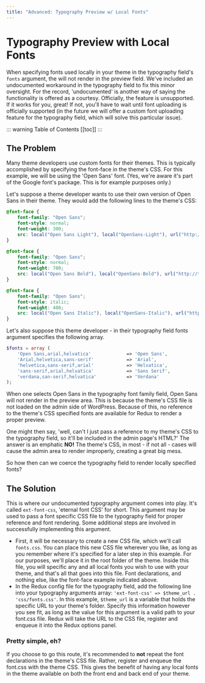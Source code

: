 ```yaml
---
title: "Advanced: Typography Preview w/ Local Fonts"
---
```


# Typography Preview with Local Fonts
When specifying fonts used locally in your theme in the typography field's `fonts` argument, the will not render in the 
preview field. We've included an undocumented workaround in the typography field to fix this minor oversight. For the 
record, 'undocumented' is another way of saying the functionality is offered as a courtesy. Officially, the feature is 
unsupported. If it works for you, great! If not, you'll have to wait until font uploading is officially supported (in 
the future we will offer a custom font uploading feature for the typography field, which will solve this particular issue).

::: warning Table of Contents
[[toc]]
:::

## The Problem
Many theme developers use custom fonts for their themes. This is typically accomplished by specifying the font-face in 
the theme's CSS. For this example, we will be using the 'Open Sans' font. (Yes, we're aware it's part of the Google 
font's package. This is for example purposes only.)

Let's suppose a theme developer wants to use their own version of Open Sans in their theme. They would add the following 
lines to the theme's CSS:

```css
@font-face {
    font-family: "Open Sans";
    font-style: normal;
    font-weight: 300;
    src: local("Open Sans Light"), local("OpenSans-Light"), url("http://themes.googleusercontent.com/static/fonts/opensans/v6/DXI1ORHCpsQm3Vp6mXoaTXhCUOGz7vYGh680lGh-uXM.woff") format("woff");
}

@font-face {
    font-family: "Open Sans";
    font-style: normal;
    font-weight: 700;
    src: local("Open Sans Bold"), local("OpenSans-Bold"), url("http://themes.googleusercontent.com/static/fonts/opensans/v6/k3k702ZOKiLJc3WVjuplzHhCUOGz7vYGh680lGh-uXM.woff") format("woff");
}

@font-face {
    font-family: "Open Sans";
    font-style: italic;
    font-weight: 400;
    src: local("Open Sans Italic"), local("OpenSans-Italic"), url("http://themes.googleusercontent.com/static/fonts/opensans/v6/xjAJXh38I15wypJXxuGMBobN6UDyHWBl620a-IRfuBk.woff") format("woff");
}
```

Let's also suppose this theme developer - in their typography field fonts argument specifies the following array.

```php
$fonts = array (
    'Open Sans,arial,helvatica'             => 'Open Sans',
    'Arial,helvetica,sans-serif'            => 'Arial',
    'helvetica,sans-serif,arial'            => 'Helvatica',
    'sans-serif,arial,helvatica'            => 'Sans Serif',
    'verdana,san-serif,helvatica'           => 'Verdana'
);
```

When one selects Open Sans in the typography font family field, Open Sans will not render in the preview area. This is 
because the theme's CSS file is not loaded on the admin side of WordPress. Because of this, no reference to the theme's 
CSS specified fonts are available for Redux to render a proper preview. 

One might then say, 'well, can't I just pass a reference to my theme's CSS to the typography field, so it'll be included 
in the admin page's HTML?' The answer is an emphatic <strong>NO!</strong> The theme's CSS, in most - if not all - cases 
will cause the admin area to render improperly, creating a great big mess.

So how then can we coerce the typography field to render locally specified fonts?

## The Solution
This is where our undocumented typography argument comes into play. It's called `ext-font-css`, 'eternal font CSS' for 
short. This argument may be used to pass a font specific CSS file to the typography field for proper reference and font 
rendering. Some additional steps are involved in successfully implementing this argument.

- First, it will be necessary to create a new CSS file, which we'll call `fonts.css`. You can place this new CSS file 
wherever you like, as long as you remember where it's specified for a later step in this example. For our purposes, 
we'll place it in the root folder of the theme. Inside this file, you will specific any and all local fonts you wish to 
use with your theme, and that's all that goes into this file. Font declarations, and nothing else, like the font-face 
example indicated above.
- In the Redux config file for the typography field, add the following line into your typography arguments array: 
`'ext-font-css' => $theme_url . 'css/fonts.css'`. In this example, `$theme_url` is a variable that holds the specific 
URL to your theme's folder. Specify this information however you see fit, as long as the value for this argument is a 
valid path to your font.css file. Redux will take the URL to the CSS file, register and enqueue it into the Redux 
options panel.

### Pretty simple, eh?
If you choose to go this route, it's recommended to **not** repeat the font declarations in the theme's CSS file. Rather, 
register and enqueue the font.css with the theme CSS. This gives the benefit of having any local fonts in the theme 
available on both the front end and back end of your theme.

